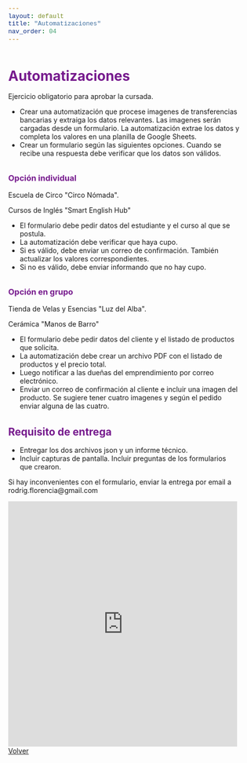 ```yaml
---
layout: default
title: "Automatizaciones"
nav_order: 04
---
```


<html lang="es">
<head>
    <meta charset="UTF-8">
    <meta name="viewport" content="width=device-width, initial-scale=1.0">
    <title>Automatizaciones</title>
    <link href="https://cdn.jsdelivr.net/npm/bootstrap@5.3.0/dist/css/bootstrap.min.css" rel="stylesheet">
    <link rel="stylesheet" href="https://cdn.jsdelivr.net/npm/bootstrap-icons@1.10.0/font/bootstrap-icons.css">
    <style>
        :root {
            --primary: #761a8d;
            --primary-light: #8e3ea5;
            --primary-dark: #5a0f6e;
        }
        body {
            padding-top: 2rem;
            padding-bottom: 2rem;
        }
        .content {
            max-width: 800px;
            margin: 0 auto;
            padding: 0 1rem;
        }
        h1, h2, h3, h4, h5, h6 {
            color: var(--primary);
            margin-top: 2rem;
            margin-bottom: 1rem;
        }
        img {
            max-width: 100%;
            height: auto;
            display: block;
            margin: 2rem auto;
            border-radius: 8px;
            box-shadow: 0 4px 8px rgba(0,0,0,0.1);
        }
        table {
            width: 100%;
            margin: 2rem 0;
            border-collapse: collapse;
        }
        th, td {
            padding: 0.75rem;
            border: 1px solid #dee2e6;
            text-align: left;
        }
        th {
            background-color: #f8f9fa;
            font-weight: 600;
        }
        pre {
            background-color: #f8f9fa;
            padding: 1rem;
            border-radius: 4px;
            overflow-x: auto;
        }
        code {
            font-family: 'Courier New', Courier, monospace;
            background-color: #f8f9fa;
            padding: 0.2rem 0.4rem;
            border-radius: 3px;
            font-size: 0.9em;
        }
        blockquote {
            border-left: 4px solid var(--primary);
            padding-left: 1rem;
            margin-left: 0;
            color: #6c757d;
            font-style: italic;
        }
        .btn-back {
            margin-top: 2rem;
        }
    </style>
</head>
<body>
    <div class="container">
        <div class="content">
            <h1>Automatizaciones</h1>
    
<p>Ejercicio obligatorio para aprobar la cursada.</p>
<ul>
<li>Crear una automatización que procese imagenes de transferencias bancarias y extraiga los datos relevantes. Las imagenes serán cargadas desde un formulario. La automatización extrae los datos y completa los valores en una planilla de Google Sheets.</li>
<li>Crear un formulario según las siguientes opciones. Cuando se recibe una respuesta debe verificar que los datos son válidos.</li>
</ul>
<h3 id="opcion-individual">Opción individual</h3>
<p>Escuela de Circo "Circo Nómada".</p>
<p>Cursos de Inglés "Smart English Hub"</p>
<ul>
<li>El formulario debe pedir datos del estudiante y el curso al que se postula.</li>
<li>La automatización debe verificar que haya cupo.</li>
<li>Si es válido, debe enviar un correo de confirmación. También actualizar los valores correspondientes.</li>
<li>Si no es válido, debe enviar informando que no hay cupo.</li>
</ul>
<h3 id="opcion-en-grupo">Opción en grupo</h3>
<p>Tienda de Velas y Esencias "Luz del Alba".</p>
<p>Cerámica "Manos de Barro"</p>
<ul>
<li>El formulario debe pedir datos del cliente y el listado de productos que solicita.</li>
<li>La automatización debe crear un archivo PDF con el listado de productos y el precio total.</li>
<li>Luego notificar a las dueñas del emprendimiento por correo electrónico.</li>
<li>Enviar un correo de confirmación al cliente e incluir una imagen del producto. Se sugiere tener cuatro imagenes y según el pedido enviar alguna de las cuatro.</li>
</ul>
<h2 id="requisito-de-entrega">Requisito de entrega</h2>
<ul>
<li>Entregar los dos archivos json y un informe técnico.</li>
<li>Incluir capturas de pantalla. Incluir preguntas de los formularios que crearon.</li>
</ul>
<p>Si hay inconvenientes con el formulario, enviar la entrega por email a rodrig.florencia@gmail.com</p>
<iframe aria-label='Entregable Nro. 2' frameborder="0" style="height:500px;width:99%;border:none;" src='https://forms.zohopublic.com/frodriguezpla1/form/EntregableNro2/formperma/abf1HymgCAK8CKdwCARI3PDFNjpsUajcfeyExPeD4xQ'></iframe>
            <div class="d-grid gap-2 d-md-flex justify-content-md-end mt-4">
                <a href="javascript:history.back()" class="btn btn-outline-primary btn-back">
                    <i class="bi bi-arrow-left me-2"></i>Volver
                </a>
            </div>
        </div>
    </div>
    <script src="https://cdn.jsdelivr.net/npm/bootstrap@5.3.0/dist/js/bootstrap.bundle.min.js"></script>
</body>
</html>